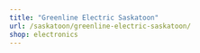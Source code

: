 ```yaml
---
title: "Greenline Electric Saskatoon"
url: /saskatoon/greenline-electric-saskatoon/
shop: electronics
---
```

